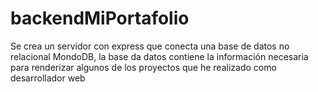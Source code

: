 # backendMiPortafolio
Se crea un servidor con express que conecta una base de datos no relacional MondoDB, la base da datos contiene la información necesaria para renderizar algunos de los proyectos que he realizado como desarrollador web
